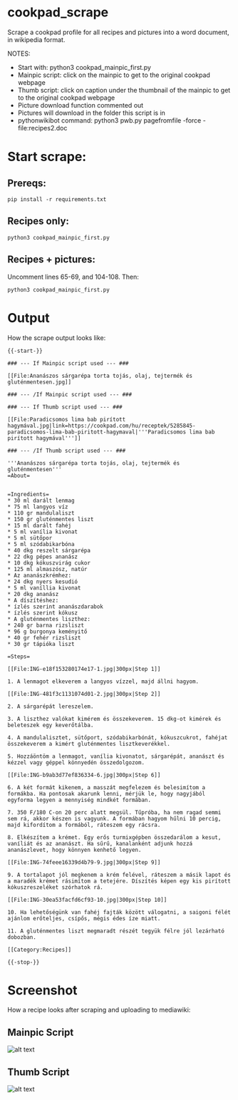 # cookpad_scrape
Scrape a cookpad profile for all recipes and pictures into a word document, in wikipedia format. 

NOTES:

* Start with: python3 cookpad_mainpic_first.py
* Mainpic script: click on the mainpic to get to the original cookpad webpage
* Thumb script: click on caption under the thumbnail of the mainpic to get to the original cookpad webpage
* Picture download function commented out
* Pictures will download in the folder this script is in
* pythonwikibot command:
    python3 pwb.py pagefromfile -force -file:recipes2.doc

# Start scrape:
## Prereqs:
```
pip install -r requirements.txt
```
## Recipes only:
```
python3 cookpad_mainpic_first.py
```
## Recipes + pictures:
Uncomment lines 65-69, and 104-108. Then:
```
python3 cookpad_mainpic_first.py
```


# Output
How the scrape output looks like:

```
{{-start-}}

### --- If Mainpic script used --- ###

[[File:Ananászos sárgarépa torta tojás, olaj, tejtermék és gluténmentesen.jpg]]

### --- /If Mainpic script used --- ###

### --- If Thumb script used --- ###

[[File:Paradicsomos lima bab pirított hagymával.jpg|link=https://cookpad.com/hu/receptek/5285845-paradicsomos-lima-bab-piritott-hagymaval|'''Paradicsomos lima bab pirított hagymával''']]

### --- /If Thumb script used --- ###

'''Ananászos sárgarépa torta tojás, olaj, tejtermék és gluténmentesen'''
=About=


=Ingredients=
* 30 ml darált lenmag
* 75 ml langyos víz
* 110 gr mandulaliszt
* 150 gr gluténmentes liszt
* 15 ml darált fahéj
* 5 ml vanília kivonat
* 5 ml sütőpor
* 5 ml szódabikarbóna
* 40 dkg reszelt sárgarépa
* 22 dkg pépes ananász
* 10 dkg kókuszvirág cukor
* 125 ml almaszósz, natúr
* Az ananászkrémhez:
* 24 dkg nyers kesudió
* 5 ml vaníllia kivonat
* 20 dkg ananász
* A díszítéshez:
* ízlés szerint ananászdarabok
* ízlés szerint kókusz
* A gluténmentes liszthez:
* 240 gr barna rizsliszt
* 96 g burgonya keményitő
* 40 gr fehér rizsliszt
* 30 gr tápióka liszt

=Steps=

[[File:ING-e18f153280174e17-1.jpg|300px|Step 1]]

1. A lenmagot elkeverem a langyos vízzel, majd állni hagyom.

[[File:ING-481f3c1131074d01-2.jpg|300px|Step 2]]

2. A sárgarépát lereszelem.

3. A liszthez valókat kimérem és összekeverem. 15 dkg-ot kimérek és beleteszek egy keverőtálba.

4. A mandulalisztet, sütőport, szódabikarbónát, kókuszcukrot, fahéjat összekeverem a kimért gluténmentes lisztkeverékkel.

5. Hozzáöntöm a lenmagot, vanília kivonatot, sárgarépát, ananászt és kézzel vagy géppel könnyedén összedolgozom.

[[File:ING-b9ab3d77ef836334-6.jpg|300px|Step 6]]

6. A két formát kikenem, a masszát megfelezem és belesimítom a formákba. Ha pontosak akarunk lenni, mérjük le, hogy nagyjából egyforma legyen a mennyiség mindkét formában.

7. 350 F/180 C-on 20 perc alatt megsül. Tűpróba, ha nem ragad semmi sem rá, akkor készen is vagyunk. A formában hagyom hűlni 10 percig, majd kifordítom a formából, ráteszem egy rácsra.

8. Elkészítem a krémet. Egy erős turmixgépben összedarálom a kesut, vaníliát és az ananászt. Ha sűrű, kanalanként adjunk hozzá ananászlevet, hogy könnyen kenhető legyen.

[[File:ING-74feee16339d4b79-9.jpg|300px|Step 9]]

9. A tortalapot jól megkenem a krém felével, ráteszem a másik lapot és a maradék krémet rásimítom a tetejére. Díszítés képen egy kis pirított kókuszreszeléket szórhatok rá.

[[File:ING-30ea53facfd6cf93-10.jpg|300px|Step 10]]

10. Ha lehetőségünk van fahéj fajták között válogatni, a saigoni félét ajánlom erőteljes, csípős, mégis édes íze miatt.

11. A gluténmentes liszt megmaradt részét tegyük félre jól lezárható dobozban.

[[Category:Recipes]]

{{-stop-}}
```

# Screenshot
How a recipe looks after scraping and uploading to mediawiki:

## Mainpic Script
![alt text](https://github.com/pomkos/cookpad_scrape/blob/master/Sample%20-%20import%20to%20wiki%20thumb%20-%20Pineapple%20Carrot%20Cake.jpg)
## Thumb Script
![alt text](https://github.com/pomkos/cookpad_scrape/blob/master/Sample%20-%20import%20to%20wiki%20mainpic%20-%20M%C3%A1ln%C3%A1s%20k%C3%A1v%C3%A9torta%20-%20.jpg)
